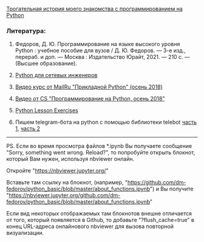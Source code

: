 [Трогательная история моего знакомства с программированием на Python](https://vk.com/@init_python-pochemu-ya-vybral-yazyk-python)

### Литература:

1. Федоров, Д. Ю. Программирование на языке высокого уровня Python : учебное пособие для вузов / Д. Ю. Федоров. — 3-е изд., перераб. и доп. — Москва : Издательство Юрайт, 2021. — 210 с. — (Высшее образование).

2. [Python для сетевых инженеров](https://pyneng.readthedocs.io/ru/latest/contents.html)

3. [Видео курс от MailRu "Прикладной Python" (осень 2018)](https://www.youtube.com/playlist?list=PLrCZzMib1e9qM62lMXC90SiFy7-1-kAPJ)

4. [Видео от CS "Программирование на Python, осень 2018"](https://www.youtube.com/playlist?list=PLlb7e2G7aSpQhNphPSpcO4daaRPeVstku)

5. [Python Lesson Exercises](http://fsr.github.io/python-lessons/)

6. Пишем telegram-бота на python с помощью библиотеки telebot [часть 1](https://habr.com/ru/post/448310/), [часть 2](https://habr.com/ru/post/462905/)

***

PS. Если во время просмотра файлов *.ipynb Вы получаете сообщение "Sorry, something went wrong. Reload?", то попробуйте открыть блокнот, который Вам нужен, используя nbviewer онлайн. 

Откройте "https://nbviewer.jupyter.org/"

Вставьте там ссылку на блокнот, (например, "https://github.com/dm-fedorov/python_basic/blob/master/about_functions.ipynb")
и Вы получите "https://nbviewer.jupyter.org/github.com/dm-fedorov/python_basic/blob/master/about_functions.ipynb"

Если вид некоторых отображаемых там блокнотов внешне отличается от того, который появляется в Github, то добавьте "?flush_cache=true" в конец URL-адреса онлайнового nbviewer для вызова повторной визуализации.
